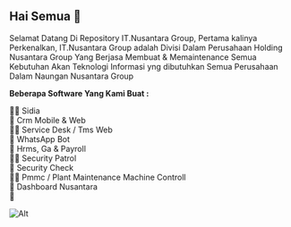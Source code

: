 ## Hai Semua 👋

Selamat Datang Di Repository IT.Nusantara Group, 
Pertama kalinya Perkenalkan, IT.Nusantara Group adalah Divisi Dalam Perusahaan Holding Nusantara Group Yang Berjasa Membuat & Memaintenance Semua Kebutuhan Akan Teknologi Informasi yng dibutuhkan Semua Perusahaan Dalam Naungan Nusantara Group

**Beberapa Software Yang Kami Buat :**

🙋‍♀️ Sidia\
🌈 Crm Mobile & Web\
👩‍💻 Service Desk / Tms Web\
🍿 WhatsApp Bot\
🧙 Hrms, Ga & Payroll\
🙋‍♀️ Security Patrol\
🌈 Security Check\
👩‍💻 Pmmc / Plant Maintenance Machine Controll\
🍿 Dashboard Nusantara\
🧙 

![Alt](https://repobeats.axiom.co/api/embed/936204ae9978c3f6b72eb08ce07534ab97bbd6d2.svg "Repobeats analytics image")
